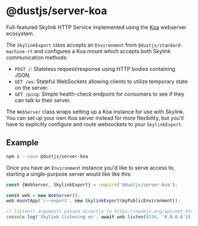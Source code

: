 # \@dustjs/server-koa

Full-featured Skylink HTTP Service implemented using the [Koa][koa] webserver ecosystem.

The `SkylinkExport` class accepts an `Environment` from `@dustjs/standard-machine-rt`
and configures a Koa mount which accepts both Skylink communication methods:

* `POST /`: Stateless request/response using HTTP bodies containing JSON.
* `GET /ws`: Stateful WebSockets allowing clients to utilize temporary state on the server.
* `GET /ping`: Simple health-check endpoint for consumers to see if they can talk to their server.

The `WebServer` class wraps setting up a Koa instance for use with Skylink.
You can set up your own Koa server instead for more flexibility,
but you'll have to explicitly configure and route websockets to your `SkylinkExport`.

[koa]: https://koajs.com/

## Example
```sh
npm i --save @dustjs/server-koa
```

Once you have an `Environment` instance you'd like to serve access to,
starting a single-purpose server would like like this:

```js
const {WebServer, SkylinkExport} = require('@dustjs/server-koa');

const web = new WebServer();
web.mountApp('/~~export', new SkylinkExport(myPublicEnvironment));

// listen() arguments passed directly to https://nodejs.org/api/net.html#net_server_listen
console.log('Skylink listening on', await web.listen(9236, '0.0.0.0'));
```
